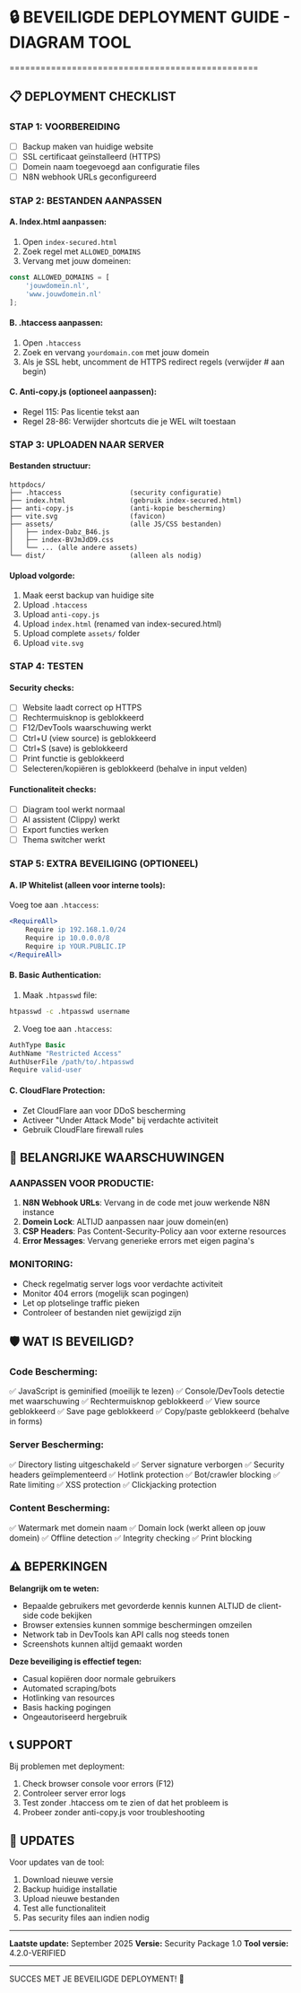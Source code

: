 # 🔒 BEVEILIGDE DEPLOYMENT GUIDE - DIAGRAM TOOL
================================================

## 📋 DEPLOYMENT CHECKLIST

### STAP 1: VOORBEREIDING
- [ ] Backup maken van huidige website
- [ ] SSL certificaat geïnstalleerd (HTTPS)
- [ ] Domein naam toegevoegd aan configuratie files
- [ ] N8N webhook URLs geconfigureerd

### STAP 2: BESTANDEN AANPASSEN

#### A. Index.html aanpassen:
1. Open `index-secured.html`
2. Zoek regel met `ALLOWED_DOMAINS`
3. Vervang met jouw domeinen:
```javascript
const ALLOWED_DOMAINS = [
    'jouwdomein.nl',
    'www.jouwdomein.nl'
];
```

#### B. .htaccess aanpassen:
1. Open `.htaccess`
2. Zoek en vervang `yourdomain.com` met jouw domein
3. Als je SSL hebt, uncomment de HTTPS redirect regels (verwijder # aan begin)

#### C. Anti-copy.js (optioneel aanpassen):
- Regel 115: Pas licentie tekst aan
- Regel 28-86: Verwijder shortcuts die je WEL wilt toestaan

### STAP 3: UPLOADEN NAAR SERVER

#### Bestanden structuur:
```
httpdocs/
├── .htaccess                 (security configuratie)
├── index.html                (gebruik index-secured.html)
├── anti-copy.js              (anti-kopie bescherming)
├── vite.svg                  (favicon)
├── assets/                   (alle JS/CSS bestanden)
│   ├── index-Dabz_B46.js
│   ├── index-BVJmJdD9.css
│   └── ... (alle andere assets)
└── dist/                     (alleen als nodig)
```

#### Upload volgorde:
1. Maak eerst backup van huidige site
2. Upload `.htaccess` 
3. Upload `anti-copy.js`
4. Upload `index.html` (renamed van index-secured.html)
5. Upload complete `assets/` folder
6. Upload `vite.svg`

### STAP 4: TESTEN

#### Security checks:
- [ ] Website laadt correct op HTTPS
- [ ] Rechtermuisknop is geblokkeerd
- [ ] F12/DevTools waarschuwing werkt
- [ ] Ctrl+U (view source) is geblokkeerd
- [ ] Ctrl+S (save) is geblokkeerd
- [ ] Print functie is geblokkeerd
- [ ] Selecteren/kopiëren is geblokkeerd (behalve in input velden)

#### Functionaliteit checks:
- [ ] Diagram tool werkt normaal
- [ ] AI assistent (Clippy) werkt
- [ ] Export functies werken
- [ ] Thema switcher werkt

### STAP 5: EXTRA BEVEILIGING (OPTIONEEL)

#### A. IP Whitelist (alleen voor interne tools):
Voeg toe aan `.htaccess`:
```apache
<RequireAll>
    Require ip 192.168.1.0/24
    Require ip 10.0.0.0/8
    Require ip YOUR.PUBLIC.IP
</RequireAll>
```

#### B. Basic Authentication:
1. Maak `.htpasswd` file:
```bash
htpasswd -c .htpasswd username
```
2. Voeg toe aan `.htaccess`:
```apache
AuthType Basic
AuthName "Restricted Access"
AuthUserFile /path/to/.htpasswd
Require valid-user
```

#### C. CloudFlare Protection:
- Zet CloudFlare aan voor DDoS bescherming
- Activeer "Under Attack Mode" bij verdachte activiteit
- Gebruik CloudFlare firewall rules

## 🚨 BELANGRIJKE WAARSCHUWINGEN

### AANPASSEN VOOR PRODUCTIE:
1. **N8N Webhook URLs**: Vervang in de code met jouw werkende N8N instance
2. **Domein Lock**: ALTIJD aanpassen naar jouw domein(en)
3. **CSP Headers**: Pas Content-Security-Policy aan voor externe resources
4. **Error Messages**: Vervang generieke errors met eigen pagina's

### MONITORING:
- Check regelmatig server logs voor verdachte activiteit
- Monitor 404 errors (mogelijk scan pogingen)
- Let op plotselinge traffic pieken
- Controleer of bestanden niet gewijzigd zijn

## 🛡️ WAT IS BEVEILIGD?

### Code Bescherming:
✅ JavaScript is geminified (moeilijk te lezen)
✅ Console/DevTools detectie met waarschuwing
✅ Rechtermuisknop geblokkeerd
✅ View source geblokkeerd
✅ Save page geblokkeerd
✅ Copy/paste geblokkeerd (behalve in forms)

### Server Bescherming:
✅ Directory listing uitgeschakeld
✅ Server signature verborgen
✅ Security headers geïmplementeerd
✅ Hotlink protection
✅ Bot/crawler blocking
✅ Rate limiting
✅ XSS protection
✅ Clickjacking protection

### Content Bescherming:
✅ Watermark met domein naam
✅ Domain lock (werkt alleen op jouw domein)
✅ Offline detection
✅ Integrity checking
✅ Print blocking

## ⚠️ BEPERKINGEN

**Belangrijk om te weten:**
- Bepaalde gebruikers met gevorderde kennis kunnen ALTIJD de client-side code bekijken
- Browser extensies kunnen sommige beschermingen omzeilen
- Network tab in DevTools kan API calls nog steeds tonen
- Screenshots kunnen altijd gemaakt worden

**Deze beveiliging is effectief tegen:**
- Casual kopiëren door normale gebruikers
- Automated scraping/bots
- Hotlinking van resources
- Basis hacking pogingen
- Ongeautoriseerd hergebruik

## 📞 SUPPORT

Bij problemen met deployment:
1. Check browser console voor errors (F12)
2. Controleer server error logs
3. Test zonder .htaccess om te zien of dat het probleem is
4. Probeer zonder anti-copy.js voor troubleshooting

## 🔄 UPDATES

Voor updates van de tool:
1. Download nieuwe versie
2. Backup huidige installatie
3. Upload nieuwe bestanden
4. Test alle functionaliteit
5. Pas security files aan indien nodig

---

**Laatste update:** September 2025
**Versie:** Security Package 1.0
**Tool versie:** 4.2.0-VERIFIED

---

SUCCES MET JE BEVEILIGDE DEPLOYMENT! 🚀